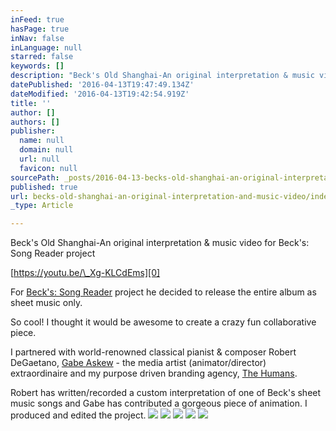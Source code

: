 ```yaml
---
inFeed: true
hasPage: true
inNav: false
inLanguage: null
starred: false
keywords: []
description: "Beck's Old Shanghai-An original interpretation & music video for Beck's: Song Reader project\_"
datePublished: '2016-04-13T19:47:49.134Z'
dateModified: '2016-04-13T19:42:54.919Z'
title: ''
author: []
authors: []
publisher:
  name: null
  domain: null
  url: null
  favicon: null
sourcePath: _posts/2016-04-13-becks-old-shanghai-an-original-interpretation-and-music-video.md
published: true
url: becks-old-shanghai-an-original-interpretation-and-music-video/index.html
_type: Article

---
```

Beck's Old Shanghai-An original interpretation & music video for Beck's: Song Reader project 

[https://youtu.be/\_Xg-KLCdEms][0]

For [Beck's: Song Reader][1] project he decided to release the entire album as sheet music only.

So cool! I thought it would be awesome to create a crazy fun collaborative piece.

I partnered with world-renowned classical pianist & composer Robert DeGaetano, [Gabe Askew][2] - the media artist (animator/director) extraordinaire and my purpose driven branding agency, [The Humans][3].

Robert has written/recorded a custom interpretation of one of Beck's sheet music songs and Gabe has contributed a gorgeous piece of animation. I produced and edited the project.
![](https://the-grid-user-content.s3-us-west-2.amazonaws.com/e592bf64-c863-4284-920b-e8dbf8272506.jpg)
![](https://s3-us-west-2.amazonaws.com/the-grid-img/p/0481ad1c49aa28733ec29b110cf10ca8c97e1827.png)
![](https://s3-us-west-2.amazonaws.com/the-grid-img/p/7a38d67b6c0d744669a86f4b4c43d7b9f5a62510.png)
![](https://s3-us-west-2.amazonaws.com/the-grid-img/p/967a5d085af2e0a3bfaf46d0a7647afce0d8e5de.png)
![](https://s3-us-west-2.amazonaws.com/the-grid-img/p/12e187b9f3de621f64b27da527f99bd6abba4ec8.png)

[0]: https://youtu.be/_Xg-KLCdEms


[1]: %20http:/www.songreader.net/%20
[2]: https://vimeo.com/user1904617
[3]: www.hellohumans.com
